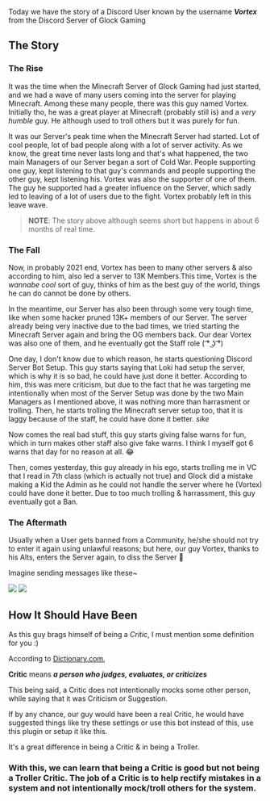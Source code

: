 Today we have the story of a Discord User known by the username ***Vortex*** from the Discord Server of Glock Gaming

## The Story
### The Rise

It was the time when the Minecraft Server of Glock Gaming had just started, and we had a wave of many users coming into the server for playing Minecraft. Among these many people, there was this guy named Vortex. Initially tho, he was a great player at Minecraft (probably still is) and a *very humble* guy. He although used to troll others but it was purely for fun. 

It was our Server's peak time when the Minecraft Server had started. Lot of cool people, lot of bad people along with a lot of server activity. As we know, the great time never lasts long and that's what happened, the two main Managers of our Server began a sort of Cold War. People supporting one guy, kept listening to that guy's commands and people supporting the other guy, kept listening his. Vortex was also the supporter of one of them. The guy he supported had a greater influence on the Server, which sadly led to leaving of a lot of users due to the fight. Vortex probably left in this leave wave.

> **NOTE**: The story above although seems short but happens in about 6 months of real time.

### The Fall

Now, in probably 2021 end, Vortex has been to many other servers & also according to him, also led a server to 13K Members.This time, Vortex is the *wannabe cool* sort of guy, thinks of him as the best guy of the world, things he can do cannot be done by others.

In the meantime, our Server has also been through some very tough time, like when some hacker pruned 13K+ members of our Server. The server already being very inactive due to the bad times, we tried starting the Minecraft Server again and bring the OG members back. Our dear Vortex was also one of them, and he eventually got the Staff role ( ͡° ͜ʖ ͡°) 

One day, I don't know due to which reason, he starts questioning Discord Server Bot Setup. This guy starts saying that Loki had setup the server, which is why it is so bad, he could have just done it better. According to him, this was mere criticism, but due to the fact that he was targeting me intentionally when most of the Server Setup was done by the two Main Managers as I mentioned above, it was nothing more than harrasment or trolling. Then, he starts trolling the Minecraft server setup too, that it is laggy because of the staff, he could have done it better. *sike*

Now comes the real bad stuff, this guy starts giving false warns for fun, which in turn makes other staff also give fake warns. I think I myself got 6 warns that day for no reason at all. 😂

Then, comes yesterday, this guy already in his ego, starts trolling me in VC that I read in 7th class (which is actually not true) and Glock did a mistake making a Kid the Admin as he could not handle the server where he (Vortex) could have done it better. Due to too much trolling & harrassment, this guy eventually got a Ban.

### The Aftermath

Usually when a User gets banned from a Community, he/she should not try to enter it again using unlawful reasons; but here, our guy Vortex, thanks to his Alts, enters the Server again, to diss the Server 🤣

Imagine sending messages like these~

![](https://media.discordapp.net/attachments/914730653512257566/956511513999454228/unknown.png?width=394&height=640) ![](https://media.discordapp.net/attachments/914730653512257566/956511663081791498/unknown.png?width=394&height=640)

## How It Should Have Been

As this guy brags himself of being a *Critic*, I must mention some definition for you :)

According to [Dictionary.com](https://www.dictionary.com/browse/critic), 

**Critic** means ***a person who judges, evaluates, or criticizes***

This being said, a Critic does not intentionally mocks some other person, while saying that it was Criticism or Suggestion.

If by any chance, our guy would have been a real Critic, he would have suggested things like try these settings or use this bot instead of this, use this plugin or setup it like this. 

It's a great difference in being a Critic & in being a Troller.

### With this, we can learn that being a Critic is good but not being a Troller Critic. The job of a Critic is to help rectify mistakes in a system and not intentionally mock/troll others for the system.